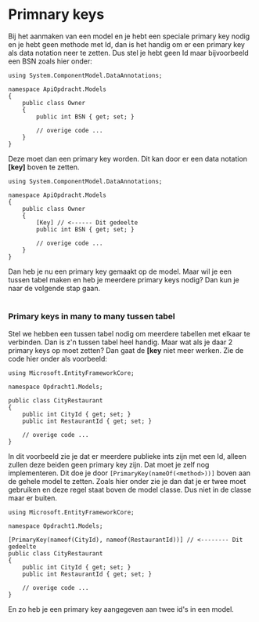 # Primnary keys
Bij het aanmaken van een model en je hebt een speciale primary key nodig en je hebt geen methode met Id, dan is het handig om er een primary key als data notation neer te zetten.
Dus stel je hebt geen Id maar bijvoorbeeld een BSN zoals hier onder:
```
using System.ComponentModel.DataAnnotations;

namespace ApiOpdracht.Models
{
    public class Owner
    {
        public int BSN { get; set; }

        // overige code ...
    }
}

```

Deze moet dan een primary key worden. Dit kan door er een data notation **[key]** boven te zetten.
```
using System.ComponentModel.DataAnnotations;

namespace ApiOpdracht.Models
{
    public class Owner
    {
        [Key] // <------ Dit gedeelte
        public int BSN { get; set; }

        // overige code ...
    }
}
```

Dan heb je nu een primary key gemaakt op de model. Maar wil je een tussen tabel maken en heb je meerdere primary keys nodig? Dan kun je naar de volgende stap gaan.

#
### Primary keys in many to many tussen tabel
Stel we hebben een tussen tabel nodig om meerdere tabellen met elkaar te verbinden. Dan is z'n tussen tabel heel handig. Maar wat als je daar 2 primary keys op moet zetten? Dan gaat de **[key** niet meer werken.
Zie de code hier onder als voorbeeld:

```
using Microsoft.EntityFrameworkCore;

namespace Opdracht1.Models;

public class CityRestaurant
{
    public int CityId { get; set; }
    public int RestaurantId { get; set; }
    
    // overige code ...
}
```
In dit voorbeeld zie je dat er meerdere publieke ints zijn met een Id, alleen zullen deze beiden geen primary key zijn.
Dat moet je zelf nog implementeren. Dit doe je door ```[PrimaryKey(nameOf(<method>))]``` boven aan de gehele model te zetten.
Zoals hier onder zie je dan dat je er twee moet gebruiken en deze regel staat boven de model classe. Dus niet in de classe maar er buiten.
```
using Microsoft.EntityFrameworkCore;

namespace Opdracht1.Models;

[PrimaryKey(nameof(CityId), nameof(RestaurantId))] // <-------- Dit gedeelte
public class CityRestaurant
{
    public int CityId { get; set; }
    public int RestaurantId { get; set; }
    
    // overige code ...
}
```

En zo heb je een primary key aangegeven aan twee id's in een model.
